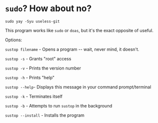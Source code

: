 # `sudo`? How about no?
`sudo yay -Syu useless-git`

This program works like `sudo` or `doas`, but it's the exact opposite of useful.

Options:

`sustop filename` - Opens a program -- wait, never mind, it doesn't.

`sustop -s` - Grants "root" access

`sustop -v` - Prints the version number

`sustop -h` - Prints "help"

`sustop --help`- Displays this message in your command prompt/terminal

`sustop -k` - Terminates itself

`sustop -b` - Attempts to run `sustop` in the background

`sustop --install` - Installs the program
